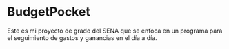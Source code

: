 # BudgetPocket
Este es mi proyecto de grado del SENA que se enfoca en un programa para el seguimiento de gastos y ganancias en el día a día.
